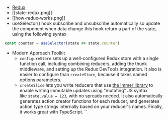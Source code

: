 - [Redux](https://redux.js.org/introduction/getting-started)
- [[state-redux.png]]
- [[how-redux-works.png]]
-  useSelector() hook subscribe and unsubscribe automatically so update the component when data change this hook return a part of the state, using the following syntax 
```jsx
const counter = useSelector(state => state.counter)
```
- Modern Approach Toolkit
	- `configureStore` sets up a well-configured Redux store with a single function call, including combining reducers, adding the thunk middleware, and setting up the Redux DevTools integration. It also is easier to configure than `createStore`, because it takes named options parameters.
	- `createSlice` lets you write reducers that use [the Immer library](https://immerjs.github.io/immer/) to enable writing immutable updates using "mutating" JS syntax like `state.value = 123`, with no spreads needed. It also automatically generates action creator functions for each reducer, and generates action type strings internally based on your reducer's names. Finally, it works great with TypeScript.
	``
